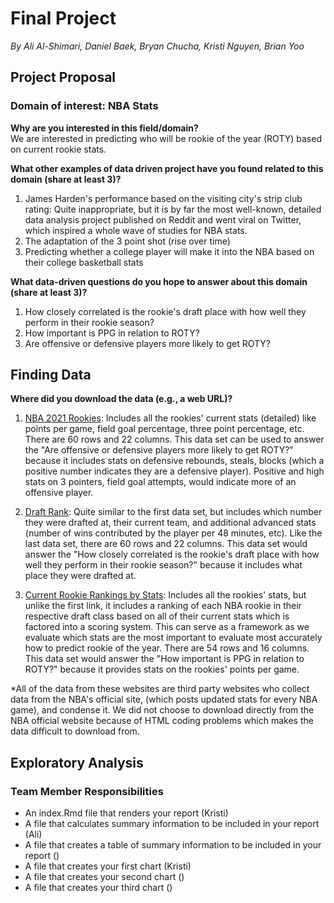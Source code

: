 # Final Project
*By Ali Al-Shimari, Daniel Baek, Bryan Chucha, Kristi Nguyen, Brian Yoo*
## Project Proposal
### Domain of interest: NBA Stats

**Why are you interested in this field/domain?**  
We are interested in predicting who will be rookie of the year (ROTY) based on current rookie stats.

**What other examples of data driven project have you found related to this domain (share at least 3)?**  
1) James Harden's performance based on the visiting city's strip club rating: Quite inappropriate, but it is by far the most well-known, detailed data analysis project published on Reddit and went viral on Twitter, which inspired a whole wave of studies for NBA stats.  
2) The adaptation of the 3 point shot (rise over time)  
3) Predicting whether a college player will make it into the NBA based on their college basketball stats

**What data-driven questions do you hope to answer about this domain (share at least 3)?**  
1) How closely correlated is the rookie's draft place with how well they perform in their rookie season?  
2) How important is PPG in relation to ROTY?  
3) Are offensive or defensive players more likely to get ROTY?

## Finding Data
**Where did you download the data (e.g., a web URL)?**  
1) [NBA 2021 Rookies](https://www.basketball-reference.com/leagues/NBA_2021_rookies.html):
Includes all the rookies' current stats (detailed) like points per game, field goal percentage, three point percentage, etc. There are 60 rows and 22 columns.
This data set can be used to answer the "Are offensive or defensive players more likely to get ROTY?" because it includes stats on defensive rebounds, steals, blocks (which a positive number indicates they are a defensive player). Positive and high stats on 3 pointers, field goal attempts, would indicate more of an
offensive player.

2) [Draft Rank](https://www.basketball-reference.com/draft/NBA_2020.html):
Quite similar to the first data set, but includes which number they were drafted at, their current team, and additional advanced stats (number of wins contributed by the player per 48 minutes, etc). Like the last data set, there are 60 rows and 22 columns. This data set would answer the "How closely correlated is the rookie's draft place with how well they perform in their rookie season?" because it includes what place they were drafted at.

3) [Current Rookie Rankings by Stats](https://hashtagbasketball.com/nba-rookie-rankings):
Includes all the rookies' stats, but unlike the first link, it includes a ranking of each NBA rookie in their respective draft class based on all of their current stats which is factored into a scoring system. This can serve as a framework as we evaluate which stats are the most important to evaluate most accurately how to predict rookie of the year. There are 54 rows and 16 columns. This data set would answer the "How important is PPG in relation to ROTY?" because it provides stats on the rookies' points per game.

*All of the data from these websites are third party websites who collect data from the NBA's official site, (which posts updated stats for every NBA game), and condense it. We did not choose to download directly from the NBA official website because of HTML coding problems which makes the data difficult to download from.

## Exploratory Analysis
### Team Member Responsibilities

* An index.Rmd file that renders your report (Kristi)
* A file that calculates summary information to be included in your report (Ali)
* A file that creates a table of summary information to be included in your report ()
* A file that creates your first chart (Kristi)
* A file that creates your second chart ()
* A file that creates your third chart ()
